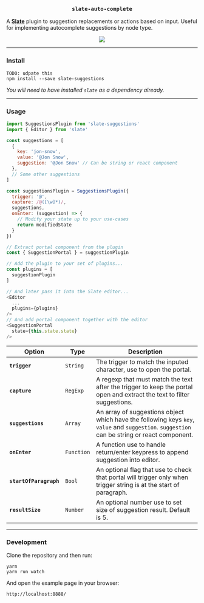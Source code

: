 
<h3 align="center"><code>slate-auto-complete</code></h3>

A [**Slate**](https://github.com/ianstormtaylor/slate) plugin to suggestion replacements or actions based on input. Useful for implementing autocomplete suggestions by node type.

<p align="center"><img src="./example/demo.gif"></p>

---

### Install

```
TODO: udpate this
npm install --save slate-suggestions 
```

_You will need to have installed `slate` as a dependency already._

---

### Usage

```js
import SuggestionsPlugin from 'slate-suggestions'
import { Editor } from 'slate'

const suggestions = [
  {
    key: 'jon-snow',
    value: '@Jon Snow',
    suggestion: '@Jon Snow' // Can be string or react component
  },
  // Some other suggestions
]

const suggestionsPlugin = SuggestionsPlugin({
  trigger: '@',
  capture: /@([\w]*)/,
  suggestions,
  onEnter: (suggestion) => {
    // Modify your state up to your use-cases
    return modifiedState
  }
})

// Extract portal component from the plugin
const { SuggestionPortal } = suggestionPlugin

// Add the plugin to your set of plugins...
const plugins = [
  suggestionPlugin
]

// And later pass it into the Slate editor...
<Editor
  ...
  plugins={plugins}
/>
// And add portal component together with the editor
<SuggestionPortal
  state={this.state.state}
/>
```

Option | Type | Description
--- | --- | ---
**`trigger`** | `String` | The trigger to match the inputed character, use to open the portal.
**`capture`** | `RegExp` | A regexp that must match the text after the trigger to keep the portal open and extract the text to filter suggestions.
**`suggestions`** | `Array` | An array of suggestions object which have the following keys `key`, `value` and `suggestion`. `suggestion` can be string or react component.
**`onEnter`** | `Function` | A function use to handle return/enter keypress to append suggestion into editor.
**`startOfParagraph`** | `Bool` | An optional flag that use to check that portal will trigger only when trigger string is at the start of paragraph.
**`resultSize`** | `Number` | An optional number use to set size of suggestion result. Default is 5.

---

### Development

Clone the repository and then run:

```
yarn
yarn run watch
```

And open the example page in your browser:

```
http://localhost:8888/
```

